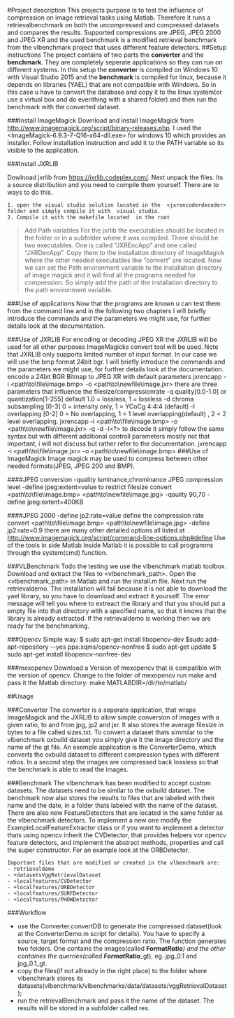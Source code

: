 #Project description
This projects purpose is to test the influence of compression on image retrieval tasks using Matlab. Therefore it runs a retrievalbenchmark on both the uncompressed and compressed datasets and compares the results. Supported compressions are JPEG, JPEG 2000 and JPEG XR and the used benchmark is a modified retrieval benchmark from the vlbenchmark project that uses different feature detectors. 
##Setup instructions
The project contains of two parts the **converter** and the **benchmark**. They are completely seperate applications so they can run on different systems. In this setup the **converter** is compiled on Windows 10 with Visual Studio 2015 and the **benchmark** is compiled for linux, because it depends on libraries (YAEL) that are not compatible with Windows. So in this case u have to convert the database and copy it to the linux system(or use a virtual box and do everithing with a shared folder) and then run the benchmark with the converted dataset.

###Install ImageMagick
Download and install ImageMagick from http://www.imagemagick.org/script/binary-releases.php.
I used the <ImageMagick-6.9.3-7-Q16-x64-dll.exe> for windows 10 which provides an installer.
Follow installation instruction and add it to the PATH variable so its visible to the application.

###Install JXRLIB

 Dowlnoad jxrlib from https://jxrlib.codeplex.com/. Next unpack the files. Its a source distribution and you need to compile them yourself. There are to ways to do this. 
        
 ```
1. open the visual studio solution located in the  <jxrencoderdecoder> folder and simply compile it with  visual studio.
2. Compile it with the makefile located  in the root
```
       
>Add Path variables
For the jxrlib the executables should be located in the folder or in a subfolder where it was compiled. There should be two executables. One is called “JXREncApp” and one called “JXRDecApp”. Copy them to the installation directory of ImageMagick where the other needed executables like “convert” are located. Now we can set the Path environment variable to the installation directory of image magick and it will find all the programs needed for compression. So simply add the path of the installation directory to the path environment variable.

###Use of applications
Now that the programs are known u can test them from the command line and in the following two chapters I will briefly introduce the commands and the parameters we might use, for further details look at the documentation. 

###Use of JXRLIB
For encoding or decoding JPEG XR the JXRLIB will be used for all other purposes ImageMagicks convert tool will be used. Note that JXRLIB only supports limited number of input format. In our case we will use the bmp format 24bit bgr.
 I will briefly introduce the commands and the parameters we might use, for further details look at the documentation.
encode a  24bit BGR Bitmap to JPEG XR with default parameters
jxrencapp -i <path\to\file\image.bmp> -o <path\to\newfile\image.jxr>
there are three parameters that influence the filesize/compressionrate
-q quality[0.0-1.0] or quantization[1-255] default 1.0 = lossless, 1 = lossless
-d chroma subsampling [0-3] 0 = intensity only, 1 = YCoCg 4:4:4 (default)
-l overlapping [0-2] 0 = No overlapping, 1 = 1 level overlapping(default) , 2 = 2 level overlapping. 
jxrencapp -i <path\to\file\image.bmp> -o <path\to\newfile\image.jxr> -q <?> -d <?> -l<?>
to decode it simply follow the same syntax but with different additional controll parameters mostly not that important, i will not discuss but rather refer to the documentation.
jxrencapp -i <path\to\file\image.jxr> -o <path\to\newfile\image.bmp>
###Use of ImageMagick
Image magick may be used to compress between other needed formats(JPEG, JPEG 200 and BMP).

####JPEG conversion
-quality luminance,chrominance JPEG compression level
-define jpeg:extent=value to restrict filesize
convert <path\to\file\image.bmp> <path\to\newfile\image.jpg> -qaulity 90,70 -define jpeg:extent=400KB

####JPEG 2000
-define jp2:rate=value define the compression rate
convert <path\to\file\image.bmp> <path\to\newfile\image.jpg> -define jp2:rate=0.9
there are many other detailed options all listed at http://www.imagemagick.org/script/command-line-options.php#define
Use of the tools in side Matlab
Inside Matlab it is possible to call programms through the system(cmd) function.

###VLBenchmark
Todo the testing we use the vlbenchmark matlab toolbox. Download and extract the files to <vlbenchmark_path>. Open the <vlbenchmark_path> in Matlab and run the install.m file. Next run the retrievaldemo. The installation will fail because it is not able to download the yael library, so you have to download and extract it yourself. The error message will tell you where to extreact the library and that you should put a empty file into that directory with a specified name, so that it knows that the library is already extracted. If the retrievaldemo is working then we are ready for the benchmarking.

###Opencv
Simple way:
	$ sudo apt-get install libopencv-dev 
	$sudo add-apt-repository --yes ppa:xqms/opencv-nonfree
	$ sudo apt-get update
	$ sudo apt-get install libopencv-nonfree-dev


###mexopencv
Download a Version of mexopencv that is compatible with the version of opencv. Change to the folder of mexopencv run make and pass it the Matlab directory:
make MATLABDIR=/dir/to/matlab/

##Usage

###Converter
The converter is a seperate application, that wraps ImageMagick and the JXRLIB to allow simple conversion of images with a given ratio, to and from jpg, jp2 and jxr. It also stores the average filesize in bytes to a file called sizes.txt. To convert a dataset thats simmilar to the vlbenchmark oxbuild dataset you simply give it the image directory and the name of the gt file. An exemple application is the ConverterDemo, which converts the oxbuild dataset to different compression types with different ratios. In a second step the images are compressed back lossless so that the benchmark is able to read the images.

###Benchmark
The vlbenchmark has been modified to accept custom datasets. The datasets need to be similar to the oxbuild dataset. The benchmark now also stores the results to files that are labeled with their name and the date, in a folder thats labeled with the name of the dataset. There are also new FeatureDetectors that are located in the same folder as the vlbenchmark detectors. To implement a new one modify the ExampleLocalFeatureExtractor class or if you want to implement a detector thats using opencv inherit the CVDetector, that provides helpers vor opencv feature detectors, and implement the abstract methods, properties and call the super constructor. For an example look at the ORBDetector.
```
Important files that are modified or created in the vlbenchmark are:
- retrievaldemo
- +datasetsVggRetrievalDataset
- +localfeatures/CVDetector
- +localfeatures/ORBDetector
- +localfeatures/SURFDetector
- +localfeatures/PHOWDetector
```
###Workflow
- use the Converter.convertDB to generate the compressed dataset(look at the ConverterDemo.m script for details). You have to specify a source, target format and the compression ratio. The function generates two folders. One contains the images(called **Format**_**Ratio**) and the other containes the querries(called **Format**_**Ratio**_gt), eg. jpg_0.1 and jpg_0.1_gt.
- copy the files(if not allready in the right place) to the folder where vlbenchmark stores its datasets(vlbenchmark/vlbenchmarks/data/datasets/vggRetrievalDataset);
- run the retrievalBenchmark and pass it the name of the dataset. The results will be stored in a subfolder called res.
